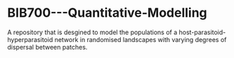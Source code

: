 # BIB700---Quantitative-Modelling
A repository that is desgined to model the populations of a host-parasitoid-hyperparasitoid network in randomised landscapes with varying degrees of dispersal between patches.
